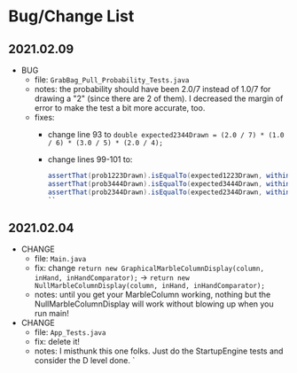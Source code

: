 # Bug/Change List

## 2021.02.09
- BUG
  - file: `GrabBag_Pull_Probability_Tests.java`
  - notes: the probability should have been 2.0/7 instead of 1.0/7 for drawing a "2" (since there are 2 of them). I decreased the margin of error to make the test a bit more accurate, too.
  - fixes: 
    - change line 93 to `double expected2344Drawn = (2.0 / 7) * (1.0 / 6) * (3.0 / 5) * (2.0 / 4);`
    - change lines 99-101 to:

      ```java
      assertThat(prob1223Drawn).isEqualTo(expected1223Drawn, within(0.001));
      assertThat(prob3444Drawn).isEqualTo(expected3444Drawn, within(0.001));
      assertThat(prob2344Drawn).isEqualTo(expected2344Drawn, within(0.001));
      ``
## 2021.02.04

- CHANGE
  - file: `Main.java`
  - fix: change `return new GraphicalMarbleColumnDisplay(column, inHand, inHandComparator);` -> `return new NullMarbleColumnDisplay(column, inHand, inHandComparator);`
  - notes: until you get your MarbleColumn working, nothing but the NullMarbleColumnDisplay will work without blowing up when you run main!
- CHANGE
  - file: `App_Tests.java`
  - fix: delete it!
  - notes: I misthunk this one folks. Just do the StartupEngine tests and consider the D level done.
`